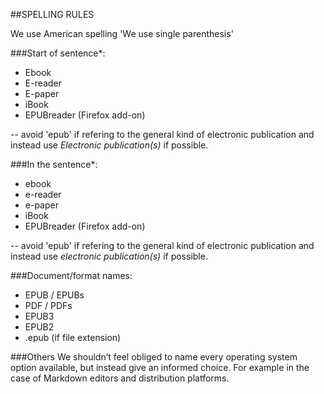 ##SPELLING RULES

We use American spelling 
'We use single parenthesis'


###Start of sentence*:

* Ebook
* E-reader
* E-paper
* iBook
* EPUBreader (Firefox add-on)

-- avoid 'epub' if refering to the general kind of electronic publication and instead use *Electronic publication(s)* if possible. 


###In the sentence*:

* ebook
* e-reader
* e-paper
* iBook
* EPUBreader (Firefox add-on)

-- avoid 'epub' if refering to the general kind of electronic publication and instead use *electronic publication(s)* if possible. 

###Document/format names:

* EPUB / EPUBs
* PDF / PDFs
* EPUB3
* EPUB2
* .epub (if file extension)




###Others
We shouldn’t feel obliged to name every operating system option available, but instead give an informed choice. For example in the case of Markdown editors and distribution platforms.


